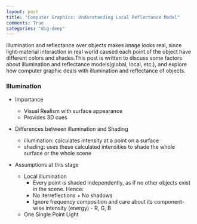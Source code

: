 ```yaml
---
layout: post
title: "Computer Graphics: Understanding Local Reflectance Model"
comments: True
categories: "dig-deep"
---
```


Illumination and reflectance over objects makes image looks real, since light-material interaction in real world caused each point of the object have different colors and shades.This post is written to discuss some factors about illumination and reflectance models(global, local, etc.), and explore how computer graphic deals with illumination and reflectance of objects.

<!--More-->

### Illumination

* Importance
  * Visual Realism with surface appearance
  * Provides 3D cues

* Differences between illumination and Shading
  * illumination: calculates intensity at a point on a surface
  * shading: uses these calculated intensities to shade the whole surface or the whole scene

* Assumptions at this stage
  * Local illumination
    * Every point is shaded independently, as if no other objects exist in the scene. Hence:
    * No iterreflections + No shadows
    * Ignore frequency composition and care about its component-wise intensity (energy) - R, G, B
  * One Single Point Light
